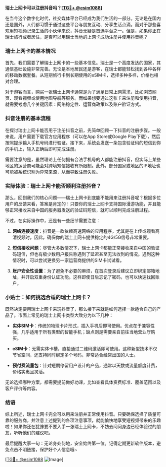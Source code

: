 **瑞士上网卡可以注册抖音吗？[[TG💪+ @esim1088](https://t.me/s/esim1088)]**

在当今这个数字化时代，社交媒体平台已经成为我们生活的一部分。无论是在国内还是国外，人们都习惯于通过这些平台与朋友互动、分享生活点滴。而对于那些喜欢用短视频记录生活的小伙伴来说，抖音无疑是首选平台之一。但是，如果你正在瑞士旅行或者居住，是否可以用瑞士当地的上网卡成功注册并使用抖音呢？

### 瑞士上网卡的基本情况

首先，我们需要了解瑞士上网卡的一些基本信息。瑞士是一个高度发达的国家，其通信基础设施非常完善。无论是本地居民还是游客，在瑞士都能轻松找到各种各样的移动数据套餐。从短期旅行卡到长期使用的eSIM卡，选择多种多样，价格也相对合理。

对于游客而言，购买一张瑞士上网卡通常是为了满足日常上网需求，比如浏览网页、观看视频或使用地图导航等服务。而如果想要通过这张卡来注册和使用抖音，就需要考虑几个关键因素：网络稳定性、运营商政策以及账户验证方式。

### 抖音注册的基本流程

在探讨瑞士上网卡能否用于注册抖音之前，先简单回顾一下抖音的注册步骤。一般来说，用户需要下载官方应用程序（可以在App Store或Google Play下载），然后按照提示输入手机号码进行验证。接下来，系统会发送一条包含验证码的短信到你的手机上，输入正确后即可完成注册。

需要注意的是，虽然理论上任何拥有合法手机号的人都能注册抖音，但实际上某些地区的运营商可能会对跨境短信接收有所限制。此外，部分国家或地区的IP地址也可能被系统识别为异常来源，从而导致注册失败。

### 实际体验：瑞士上网卡能否顺利注册抖音？

那么，回到我们的核心问题——瑞士上网卡到底能不能用来注册抖音呢？根据多位用户的反馈来看，答案是肯定的！只要你的瑞士上网卡支持国际漫游功能，并且能够正常接收来自中国的服务器发送的验证码短信，就可以顺利完成注册过程。

不过，在实际操作中，还是有一些细节需要注意：

1. **网络连接速度**：抖音是一款依赖高速网络的应用程序，尤其是在上传或观看高清视频时。因此，确保你的瑞士上网卡提供稳定的4G/5G信号非常重要。
   
2. **短信接收问题**：尽管大多数情况下，瑞士上网卡都能正常接收来自中国的验证码短信，但也有极少数用户报告称遇到了延迟甚至无法收到的情况。遇到这种情况时，可以尝试更换另一家运营商提供的SIM卡试试看。

3. **账户安全性设置**：为了避免不必要的麻烦，在首次登录后建议立即绑定邮箱地址，并开启双重身份认证功能。这样即使日后忘记了密码，也可以快速找回账户。

### 小贴士：如何挑选合适的瑞士上网卡？

既然决定要用瑞士上网卡来玩抖音了，那么接下来就是如何选择一款适合自己的产品了。市面上常见的瑞士上网卡类型大致分为以下几种：

- **实体SIM卡**：传统的物理卡片形式，插入手机后即可使用。优点在于兼容性强，几乎适用于所有类型的智能手机；缺点则是需要亲自前往当地营业厅购买。
  
- **eSIM卡**：无需实体卡槽，直接通过二维码激活即可使用。这种新型技术不仅节省空间，还支持同时绑定多个号码，非常适合经常出国的人士。

- **预付费流量包**：针对短期停留用户设计的产品，通常以天数或流量额度计费，价格实惠且灵活。

无论选择哪种方案，都需要提前做好功课，比如查看具体资费标准、覆盖范围以及客户评价等内容。

### 结语

综上所述，瑞士上网卡完全可以用来注册并正常使用抖音。只要确保选择了质量可靠的服务商，并注意上述提到的各项注意事项，就能愉快地享受短视频带来的乐趣啦！如果你还在犹豫要不要入手一张瑞士上网卡，不妨去问问身边已经体验过的朋友，听听他们的建议吧。

最后提醒大家一句：无论身处何地，安全始终第一位。记得定期更新软件版本，避免点击不明链接，保护好个人信息哦~

[[TG💪+ @esim1088](https://t.me/s/esim1088) ![Image](https://i.postimg.cc/4NQfJmqS/Snipaste-2025-05-13-00-14-12.png)]
